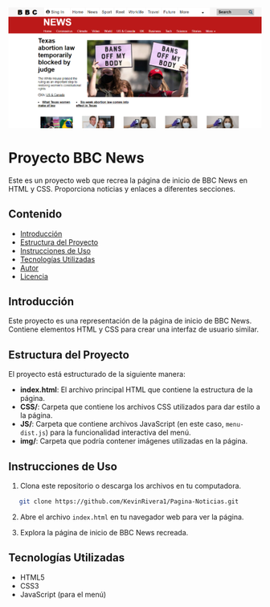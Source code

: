 <img src="img/noticia.png">

# Proyecto BBC News

Este es un proyecto web que recrea la página de inicio de BBC News en HTML y CSS. Proporciona noticias y enlaces a diferentes secciones.

## Contenido

- [Introducción](#introducción)
- [Estructura del Proyecto](#estructura-del-proyecto)
- [Instrucciones de Uso](#instrucciones-de-uso)
- [Tecnologías Utilizadas](#tecnologías-utilizadas)
- [Autor](#autor)
- [Licencia](#licencia)

## Introducción

Este proyecto es una representación de la página de inicio de BBC News. Contiene elementos HTML y CSS para crear una interfaz de usuario similar.

## Estructura del Proyecto

El proyecto está estructurado de la siguiente manera:

- **index.html**: El archivo principal HTML que contiene la estructura de la página.
- **CSS/**: Carpeta que contiene los archivos CSS utilizados para dar estilo a la página.
- **JS/**: Carpeta que contiene archivos JavaScript (en este caso, `menu-dist.js`) para la funcionalidad interactiva del menú.
- **img/**: Carpeta que podría contener imágenes utilizadas en la página.

## Instrucciones de Uso

1. Clona este repositorio o descarga los archivos en tu computadora.

```bash
   git clone https://github.com/KevinRivera1/Pagina-Noticias.git 
```

2. Abre el archivo `index.html` en tu navegador web para ver la página.

3. Explora la página de inicio de BBC News recreada.

## Tecnologías Utilizadas

- HTML5
- CSS3
- JavaScript (para el menú)